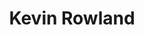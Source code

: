 ---
title: "Kevin Rowland"
summary: "Kevin Rowland is a British singer and musician best known as the frontman for the pop band Dexys Midnight Runners . The band had several hits in the early 1980s, the most notable being \"Geno\" and \"Come On Eileen\", both of which reached number one on the UK Singles Chart."
slug: "kevin-rowland"
image: "kevin-rowland.jpg"
apple_music_artist_url: "https://music.apple.com/gb/artist/kevin-rowland/135968"
wikipedia_url: "https://en.wikipedia.org/wiki/Kevin_Rowland"
---
